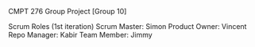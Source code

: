 CMPT 276 Group Project [Group 10]

Scrum Roles (1st iteration)
Scrum Master: Simon
Product Owner: Vincent
Repo Manager: Kabir
Team Member: Jimmy
